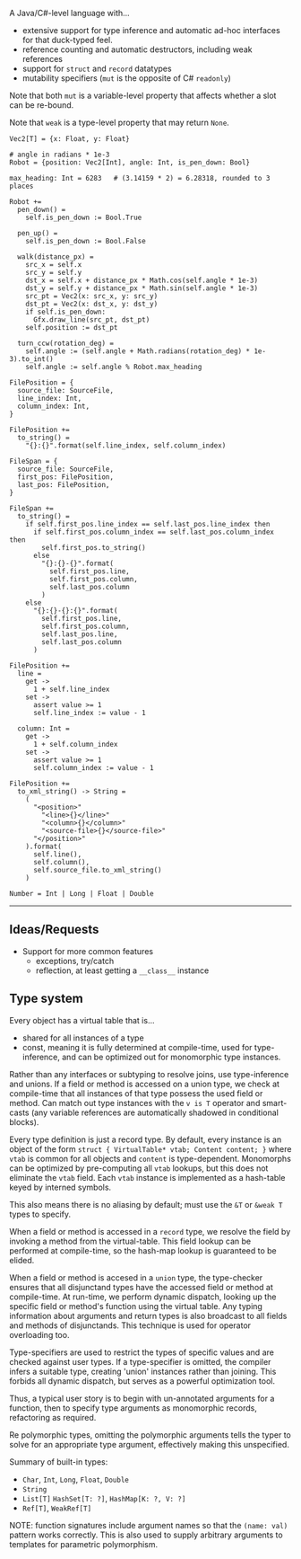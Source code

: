 A Java/C#-level language with... 
- extensive support for type inference and automatic ad-hoc interfaces for that 
  duck-typed feel.
- reference counting and automatic destructors, including weak references
- support for `struct` and `record` datatypes
- mutability specifiers (`mut` is the opposite of C# `readonly`)

Note that both `mut` is a variable-level property that affects whether a slot 
can be re-bound.

Note that `weak` is a type-level property that may return `None`.

```
Vec2[T] = {x: Float, y: Float}

# angle in radians * 1e-3
Robot = {position: Vec2[Int], angle: Int, is_pen_down: Bool}

max_heading: Int = 6283   # (3.14159 * 2) = 6.28318, rounded to 3 places

Robot +=
  pen_down() =
    self.is_pen_down := Bool.True
  
  pen_up() =
    self.is_pen_down := Bool.False
  
  walk(distance_px) =
    src_x = self.x
    src_y = self.y
    dst_x = self.x + distance_px * Math.cos(self.angle * 1e-3)
    dst_y = self.y + distance_px * Math.sin(self.angle * 1e-3)
    src_pt = Vec2(x: src_x, y: src_y)
    dst_pt = Vec2(x: dst_x, y: dst_y)
    if self.is_pen_down:
      Gfx.draw_line(src_pt, dst_pt)
    self.position := dst_pt

  turn_ccw(rotation_deg) =
    self.angle := (self.angle + Math.radians(rotation_deg) * 1e-3).to_int()
    self.angle := self.angle % Robot.max_heading
```

```
FilePosition = {
  source_file: SourceFile,
  line_index: Int,
  column_index: Int,
}

FilePosition +=
  to_string() =
    "{}:{}".format(self.line_index, self.column_index)

FileSpan = {
  source_file: SourceFile,
  first_pos: FilePosition,
  last_pos: FilePosition,
}
  
FileSpan +=
  to_string() =
    if self.first_pos.line_index == self.last_pos.line_index then
      if self.first_pos.column_index == self.last_pos.column_index then
        self.first_pos.to_string()
      else
        "{}:{}-{}".format(
          self.first_pos.line,
          self.first_pos.column,
          self.last_pos.column
        )
    else
      "{}:{}-{}:{}".format(
        self.first_pos.line,
        self.first_pos.column,
        self.last_pos.line,
        self.last_pos.column
      )

FilePosition +=
  line =
    get ->
      1 + self.line_index
    set ->
      assert value >= 1
      self.line_index := value - 1
  
  column: Int = 
    get ->
      1 + self.column_index
    set ->
      assert value >= 1
      self.column_index := value - 1

FilePosition +=
  to_xml_string() -> String =
    (
      "<position>"
        "<line>{}</line>"
        "<column>{}</column>"
        "<source-file>{}</source-file>"
      "</position>"
    ).format(
      self.line(),
      self.column(),
      self.source_file.to_xml_string()
    )
```

```
Number = Int | Long | Float | Double
```

---

## Ideas/Requests

- Support for more common features
  - exceptions, try/catch
  - reflection, at least getting a `__class__` instance

## Type system

Every object has a virtual table that is...
- shared for all instances of a type
- const, meaning it is fully determined at compile-time, used for type-
  inference, and can be optimized out for monomorphic type instances.

Rather than any interfaces or subtyping to resolve joins, use type-inference and
unions. If a field or method is accessed on a union type, we check at 
compile-time that all instances of that type possess the used field or method.
Can match out type instances with the `v is T` operator and smart-casts 
(any variable references are automatically shadowed in conditional blocks).

Every type definition is just a record type. By default, every instance is an
object of the form `struct { VirtualTable* vtab; Content content; }` where 
`vtab` is common for all objects and `content` is type-dependent. 
Monomorphs can be optimized by pre-computing all `vtab` lookups, but this does 
not eliminate the `vtab` field. Each `vtab` instance is implemented as a 
hash-table keyed by interned symbols.

This also means there is no aliasing by default; must use the `&T` or `&weak T`
types to specify.

When a field or method is accessed in a `record` type, we resolve the field by
invoking a method from the virtual-table. This field lookup can be performed at
compile-time, so the hash-map lookup is guaranteed to be elided.

When a field or method is accesed in a `union` type, the type-checker ensures 
that all disjunctand types have the accessed field or method at compile-time.
At run-time, we perform dynamic dispatch, looking up the specific field or 
method's function using the virtual table. Any typing information about 
arguments and return types is also broadcast to all fields and methods of 
disjunctands. This technique is used for operator overloading too.

Type-specifiers are used to restrict the types of specific values and are 
checked against user types. If a type-specifier is omitted, the compiler infers
a suitable type, creating 'union' instances rather than joining. This forbids
all dynamic dispatch, but serves as a powerful optimization tool.

Thus, a typical user story is to begin with un-annotated arguments for a 
function, then to specify type arguments as monomorphic records, refactoring as
required.

Re polymorphic types, omitting the polymorphic arguments tells the typer to 
solve for an appropriate type argument, effectively making this unspecified.

Summary of built-in types:
- `Char`, `Int`, `Long`, `Float`, `Double`
- `String`
- `List[T]` `HashSet[T: ?]`, `HashMap[K: ?, V: ?]`
- `Ref[T]`, `WeakRef[T]`

NOTE: function signatures include argument names so that the `(name: val)` 
pattern works correctly. This is also used to supply arbitrary arguments to
templates for parametric polymorphism.
